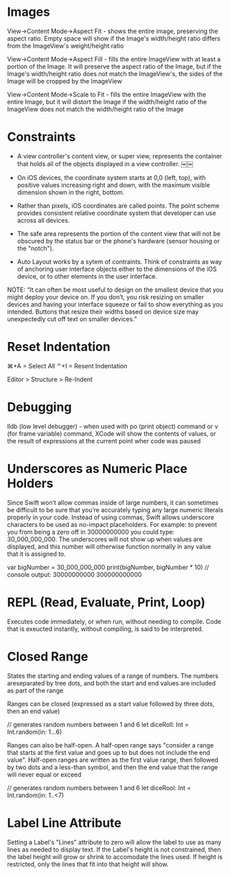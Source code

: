 #  Images

View->Content Mode->Aspect Fit
    - shows the entire image, preserving the aspect ratio. Empty space will show if the Image's width/height ratio differs from the ImageView's weight/height ratio

View->Content Mode->Aspect Fill
    - fills the entire ImageView with at least a portion of the Image. It will preserve the aspect ratio of the Image, but if the Image's width/height ratio does not match the ImageView's, the sides of the Image will be cropped by the ImageView
    
View->Content Mode->Scale to Fit
    - fills the entire ImageView with the entire Image, but it will distort the Image if the width/height ratio of the ImageView does not match the width/height ratio of the Image

# Constraints
* A view controller's content view, or super view, represents the container that holds all of the objects displayed in a view controller.
￼￼
* On iOS devices, the coordinate system starts at 0,0 (left, top), with positive values increasing right and down, with the maximum visible dimension shown in the right, bottom.

* Rather than pixels, iOS coordinates are called points. The point scheme provides consistent relative coordinate system that developer can use across all devices.

* The safe area represents the portion of the content view that will not be obscured by the status bar or the phone's hardware (sensor housing or the "notch").

* Auto Layout works by a sytem of contraints. Think of constraints as way of anchoring user interface objects either to the dimensions of the iOS device, or to other elements in the user interface.

NOTE: “It can often be most useful to design on the smallest device that you might deploy your device on. If you don’t, you risk resizing on smaller devices and having your interface squeeze or fail to show everything as you intended. Buttons that resize their widths based on device size may unexpectedly cut off text on smaller devices.”

# Reset Indentation
⌘+A = Select All
⌃+I = Resent Indentation

Editor > Structure > Re-Indent

# Debugging
lldb (low level debugger) - when used with po (print object) command or v (for frame variable) command, XCode will show the contents of values, or the result of expressions at the current point wher code was paused

# Underscores as Numeric Place Holders

Since Swift won’t allow commas inside of large numbers, it can sometimes be difficult to be sure that you’re accurately typing any large numeric literals properly in your code. Instead of using commas, Swift allows underscore characters to be used as no-impact placeholders. For example: to prevent you from being a zero off in 30000000000 you could type: 30_000_000_000. The underscores will not show up when values are displayed, and this number will otherwise function normally in any value that it is assigned to.

var bigNumber = 30_000_000_000
print(bigNumber, bigNumber * 10)
// console output: 30000000000 300000000000

# REPL (Read, Evaluate, Print, Loop)

Executes code immediately, or when run, without needing to compile. Code that is exeucted instantly, without compiling, is said to be interpreted.

# Closed Range

States the starting and ending values of a range of numbers. The numbers areseparated by tree dots, and both the start and end values are included as part of the range

Ranges can be closed (expressed as a start value followed by three dots, then an end value)

// generates random numbers between 1 and 6
let diceRoll: Int = Int.random(in: 1...6)

Ranges can also be half-open. A half-open range says "consider a range that starts at the first value and goes up to but does not include the end value". Half-open ranges are written as the first value range, then followed by two dots and a less-than symbol, and then the end value that the range will never equal or exceed

// generates random numbers between 1 and 6
let diceRool: Int = Int.random(in: 1..<7)

# Label Line Attribute

Setting a Label's  "Lines" attribute to zero will allow the label to use as many lines as needed to display text. If the Label's height is not constrained, then the label height will grow or shrink to accomodate the lines used. If height is restricted, only the lines that fit into that height will show.
